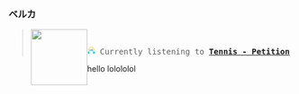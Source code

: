 ### ベルカ
<blockquote>

<a href="https://www.youtube.com/results?search_query=Tennis+Petition" target="_blank">
    <img align="left" width="100" height="100" src="https:&#x2F;&#x2F;lastfm.freetls.fastly.net&#x2F;i&#x2F;u&#x2F;174s&#x2F;1dcb5ec68b2d47a7a29d2e75c20579a7.png">
</a>
</br>
<pre align="center"><img height="14" width="14" src="assets/listening.png"> Currently listening to <b><a href="https://www.youtube.com/results?search_query=Tennis+Petition" target="_blank">Tennis - Petition</a> </b></pre>

</blockquote>




<legend>hello lolololol</legend>